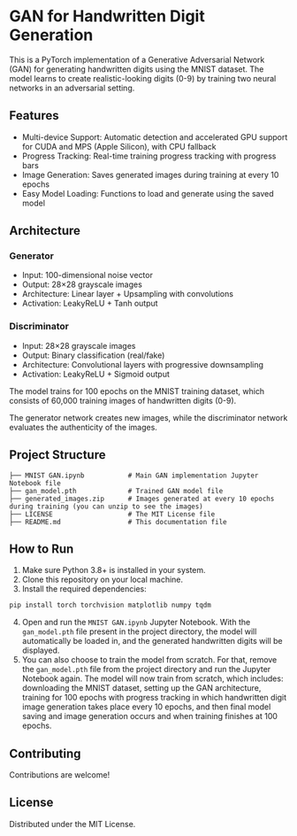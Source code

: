 # GAN for Handwritten Digit Generation 

This is a PyTorch implementation of a Generative Adversarial Network (GAN) for generating handwritten digits using the MNIST dataset. The model learns to create realistic-looking digits (0-9) by training two neural networks in an adversarial setting.
 
## Features

- Multi-device Support: Automatic detection and accelerated GPU support for CUDA and MPS (Apple Silicon), with CPU fallback
- Progress Tracking: Real-time training progress tracking with progress bars
- Image Generation: Saves generated images during training at every 10 epochs
- Easy Model Loading: Functions to load and generate using the saved model

## Architecture

### Generator
- Input: 100-dimensional noise vector
- Output: 28×28 grayscale images
- Architecture: Linear layer + Upsampling with convolutions
- Activation: LeakyReLU + Tanh output

### Discriminator  
- Input: 28×28 grayscale images
- Output: Binary classification (real/fake)
- Architecture: Convolutional layers with progressive downsampling
- Activation: LeakyReLU + Sigmoid output

The model trains for 100 epochs on the MNIST training dataset, which consists of 60,000 training images of handwritten digits (0-9). 

The generator network creates new images, while the discriminator network evaluates the authenticity of the images.

## Project Structure

```
├── MNIST GAN.ipynb           # Main GAN implementation Jupyter Notebook file
├── gan_model.pth             # Trained GAN model file
├── generated_images.zip      # Images generated at every 10 epochs during training (you can unzip to see the images)
├── LICENSE                   # The MIT License file
├── README.md                 # This documentation file
```

## How to Run

1. Make sure Python 3.8+ is installed in your system.
2. Clone this repository on your local machine.
3. Install the required dependencies:
```bash
pip install torch torchvision matplotlib numpy tqdm
```
4. Open and run the `MNIST GAN.ipynb` Jupyter Notebook. With the `gan_model.pth` file present in the project directory, the model will automatically be loaded in, and the generated handwritten digits will be displayed.
5. You can also choose to train the model from scratch. For that, remove the `gan_model.pth` file from the project directory and run the Jupyter Notebook again. The model will now train from scratch, which includes: downloading the MNIST dataset, setting up the GAN architecture, training for 100 epochs with progress tracking in which handwritten digit image generation takes place every 10 epochs, and then final model saving and image generation occurs and when training finishes at 100 epochs.

## Contributing

Contributions are welcome!

## License

Distributed under the MIT License. 
